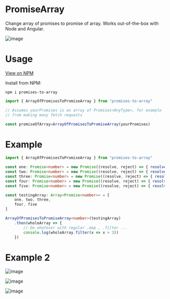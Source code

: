 # PromiseArray

Change array of promises to promise of array. Works out-of-the-box with Node and Angular.

![image](https://user-images.githubusercontent.com/46705237/151892314-c92959f2-a350-4161-b8f4-02a9aff70281.png)

# Usage

[View on NPM](https://www.npmjs.com/package/promises-to-array)

Install from NPM: 

```
npm i promises-to-array
```

```ts
import { ArrayOfPromisesToPromiseArray } from "promises-to-array"

// Assumes yourPromises is an array of Promises<AnyType>, for example
// from making many fetch requests

const promiseOfArray=ArrayOfPromisesToPromiseArray(yourPromises)
```

# Example
```ts
import { ArrayOfPromisesToPromiseArray } from "promises-to-array"

const one: Promise<number> = new Promise((resolve, reject) => { resolve(1) })
const two: Promise<number> = new Promise((resolve, reject) => { resolve(2) })
const three: Promise<number> = new Promise((resolve, reject) => { resolve(3) })
const four: Promise<number> = new Promise((resolve, reject) => { resolve(4) })
const five: Promise<number> = new Promise((resolve, reject) => { resolve(5) })

const testingArray: Array<Promise<number>> = [
    one, two, three,
    four, five
]

ArrayOfPromisesToPromiseArray<number>(testingArray)
    .then(wholeArray => {
        // Do whatever with regular .map , .filter ...
        console.log(wholeArray.filter(x => x > 3))
    })
```

# Example 2

![image](https://user-images.githubusercontent.com/46705237/151892960-d31d427a-2e10-4e03-8c27-ad0dba348813.png)

![image](https://user-images.githubusercontent.com/46705237/151892975-004d5b03-6f55-46d3-80c0-36defcc9901e.png)

![image](https://user-images.githubusercontent.com/46705237/151893009-718343cd-3dfb-48a3-8add-4500d3e5b11d.png)
